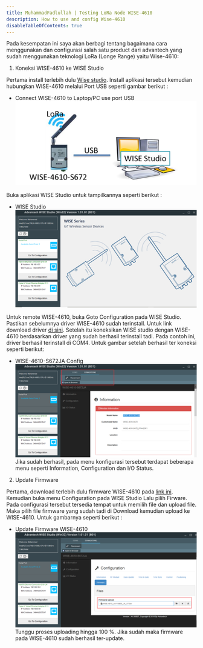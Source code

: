 ```yaml
---
title: MuhammadFadlullah | Testing LoRa Node WISE-4610
description: How to use and config Wise-4610
disableTableOfContents: true
---
```


Pada kesempatan ini saya akan berbagi tentang bagaimana cara menggunakan dan configurasi salah satu product dari advantech yang sudah menggunakan teknologi LoRa (Longe Range) yaitu Wise-4610:

1. Koneksi WISE-4610 ke WISE Studio

Pertama install terlebih dulu [Wise studio](https://support.advantech.com/support/DownloadSRDetail_New.aspx?SR_ID=1-1MJSJKX&Doc_Source=Download). Install aplikasi tersebut kemudian hubungkan WISE-4610 melalui Port USB seperti gambar berikut :
- Connect WISE-4610 to Laptop/PC use port USB
![Connect WISE-4610 to Laptop/PC use port USB](img/WISE4610-conect-USB.PNG)

Buka aplikasi WISE Studio untuk tampilkannya seperti berikut :
- WISE Studio
![WISE Studio](img/Wise-studio1.PNG)

Untuk remote WISE-4610, buka Goto Configuration pada WISE Studio. Pastikan sebelumnya driver WISE-4610 sudah terinstall. Untuk link download driver [di sini](https://support.advantech.com/support/SearchResult.aspx?keyword=WISE-4610&searchtabs=BIOS,Certificate,Datasheet,Documentation,Driver,Firmware,Manual,Online%20Training,Software%20Utility,Utility,FAQ,Installation,Software%20API,Software%20API%20Manual,3D%20Model,Quick%20Start%20Guide,Reference,eCatalog,Video,Webcast,Whitepaper,SDK,OS&select_tab=Driver). Setelah itu koneksikan WISE studio dengan WISE-4610 berdasarkan driver yang sudah berhasil terinstall tadi. Pada contoh ini, driver berhasil terinstall di COM4. Untuk gambar setelah berhasil ter koneksi seperti berikut:
- WISE-4610-S672JA Config
![WISE-4610-S672JA Config](img/WISE-4610-config.png)
Jika sudah berhasil, pada menu konfigurasi tersebut terdapat beberapa menu seperti Information, Configuration dan I/O Status.
2. Update Firmware

Pertama, download terlebih dulu firmware WISE-4610 pada [link ini](https://drive.google.com/file/d/1eT0UYkAYHetvl6DJImOTrFyaPnavDYC4/view?usp=sharing). Kemudian buka menu Configuration pada WISE Studio Lalu pilih Firware. Pada configurasi tersebut tersedia tempat untuk memilih file dan upload file. Maka pilih file firmware yang sudah tadi di Download kemudian upload ke WISE-4610. Untuk gambarnya seperti berikut :
- Update Firmware WISE-4610
![Update Firmware WISE-4610](img/update-firmware.png)
Tunggu proses uploading hingga 100 %. Jika sudah maka firmware pada WISE-4610 sudah berhasil ter-update.

